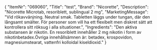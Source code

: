 {
  "ItemNr": "069060",
  "Title": "test",
  "Brand": "Nicorette",
  "Description": "Nicorette Microtab, resoriblett, sublingual 2 mg",
  "MarketingMessage": "Vid rökavvänjning. Neutral smak. Tabletten läggs under tungan, där den långsamt smälter.  För personer som vill ha ett flexibelt men diskret sätt att kontrollera sitt röksug i alla situationer.",
  "Ingredients": "Den aktiva substansen är nikotin. En resoriblett innehåller 2 mg nikotin i form av nikotinbetadex.Övriga innehållsämnen är: betadex, krospovidon, magnesiumstearat, vattenfri kolloidal kiseldioxid."
}